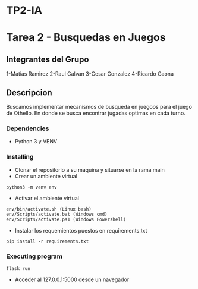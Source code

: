 # TP2-IA
# Tarea 2 - Busquedas en Juegos
## Integrantes del Grupo
1-Matias Ramirez
2-Raul Galvan
3-Cesar Gonzalez
4-Ricardo Gaona

## Descripcion

Buscamos implementar mecanismos de busqueda en juegoos para el juego de Othello.
En donde se busca encontrar jugadas optimas en cada turno.

### Dependencies

* Python 3 y VENV

### Installing

* Clonar el repositorio a su maquina y situarse en la rama main
* Crear un ambiente virtual
```
python3 -m venv env
```
* Activar el ambiente virtual
```
env/bin/activate.sh (Linux bash)
env/Scripts/activate.bat (Windows cmd)
env/Scripts/activate.ps1 (Windows Powershell)
```
* Instalar los requemientos puestos en requirements.txt
```
pip install -r requirements.txt
```

### Executing program

```
flask run
```
* Acceder al 127.0.0.1:5000 desde un navegador
